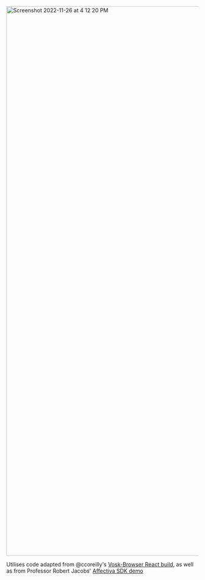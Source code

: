 <img width="1440" alt="Screenshot 2022-11-26 at 4 12 20 PM" src="https://user-images.githubusercontent.com/90987235/204109093-d0e64d0b-3de1-46b2-9757-9e5f2baf7dc0.png">

Utilises code adapted from @ccoreilly's [Vosk-Browser React build](https://github.com/ccoreilly/vosk-browser), as well as from Professor Robert Jacobs' [Affectiva SDK demo](http://www.cs.tufts.edu/~jacob/86/lecture/128_Affectiva:.html)
